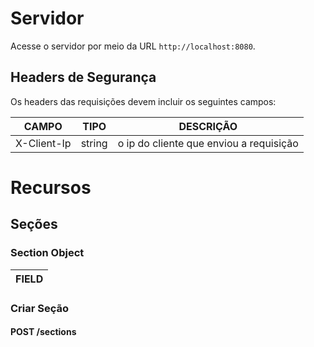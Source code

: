 # Servidor

Acesse o servidor por meio da URL `http://localhost:8080`.

## Headers de Segurança

Os headers das requisições devem incluir os seguintes campos:

| **CAMPO**   | **TIPO** | **DESCRIÇÃO**                           |
|-------------|----------|-----------------------------------------|
| X-Client-Ip | string   | o ip do cliente que enviou a requisição |

# Recursos

## Seções

### Section Object

| **FIELD** |
|-----------|

### Criar Seção
#### POST /sections
